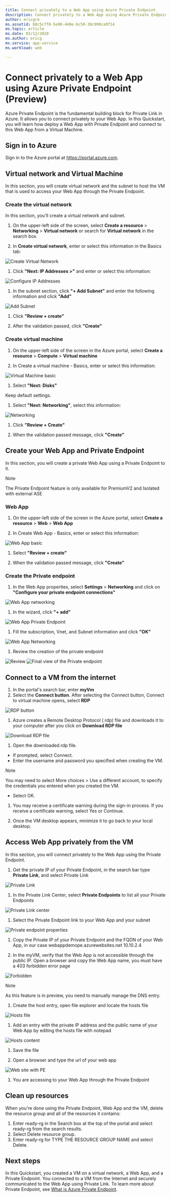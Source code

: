 ```yaml
---
title: Connect privately to a Web App using Azure Private Endpoint
description: Connect privately to a Web App using Azure Private Endpoint
author: ericgre
ms.assetid: b8c5c7f8-5e90-440e-bc50-38c990ca9f14
ms.topic: article
ms.date: 03/12/2020
ms.author: ericg
ms.service: app-service
ms.workload: web

---
```


# Connect privately to a Web App using Azure Private Endpoint (Preview)

Azure Private Endpoint is the fundamental building block for Private Link in Azure. It allows you to connect privately to your Web App.
In this Quickstart, you will learn how deploy a Web App with Private Endpoint and connect to this Web App from a Virtual Machine.

## Sign in to Azure

Sign in to the Azure portal at https://portal.azure.com.

## Virtual network and Virtual Machine

In this section, you will create virtual network and the subnet to host the VM that is used to access your Web App through the Private Endpoint.

### Create the virtual network

In this section, you'll create a virtual network and subnet.

1. On the upper-left side of the screen, select **Create a resource** > **Networking** > **Virtual network** or search for **Virtual network** in the search box.

1. In **Create virtual network**, enter or select this information in the Basics tab:

 ![Create Virtual Network][1]

1. Click **"Next: IP Addresses >"** and enter or select this information:

![Configure IP Addresses][2]

1. In the subnet section, click **"+ Add Subnet"** and enter the following information and click **"Add"**

![Add Subnet][3]

1. Click **"Review + create"**

1. After the validation passed, click **"Create"**

### Create virtual machine

1. On the upper-left side of the screen in the Azure portal, select **Create a resource** > **Compute** > **Virtual machine**

1. In Create a virtual machine - Basics, enter or select this information:

![Virtual Machine basic ][4]

1. Select **"Next: Disks"**

Keep default settings.

1. Select **"Next: Networking"**, select this information:

![Networking ][5]

1. Click **"Review + Create"**

1. When the validation passed message, click **"Create"**

## Create your Web App and Private Endpoint

In this section, you will create a private Web App using a Private Endpoint to it.

> [!Note]
>The Private Endpoint feature is only available for PremiumV2 and Isolated with external ASE

### Web App

1. On the upper-left side of the screen in the Azure portal, select **Create a resource** > **Web** > **Web App**

1. In Create Web App - Basics, enter or select this information:

![Web App basic ][6]

1. Select **"Review + create"**

1. When the validation passed message, click **"Create"**

### Create the Private endpoint

1. In the Web App properties, select **Settings** > **Networking** and click on **"Configure your private endpoint connections"**

![Web App networking][7]

1. In the wizard, click **"+ add"**

![Web App Private Endpoint][8]

1. Fill the subscription, Vnet, and Subnet information and click **"OK"**

![Web App Networking][9]

1. Review the creation of the private endpoint

![Review][10]
![Final view of the Private endpoint][11]

## Connect to a VM from the internet

1. In the portal's search bar, enter **myVm**
1. Select the **Connect button**. After selecting the Connect button, Connect to virtual machine opens, select **RDP**

![RDP button][12]

1. Azure creates a Remote Desktop Protocol (.rdp) file and downloads it to your computer after you click on **Download RDP file**

![Download RDP file][13]

1. Open the downloaded.rdp file.

- If prompted, select Connect.
- Enter the username and password you specified when creating the VM.

> [!Note]
> You may need to select More choices > Use a different account, to specify the credentials you entered when you created the VM.

- Select OK.

1. You may receive a certificate warning during the sign-in process. If you receive a certificate warning, select Yes or Continue.

1. Once the VM desktop appears, minimize it to go back to your local desktop.

## Access Web App privately from the VM

In this section, you will connect privately to the Web App using the Private Endpoint.

1. Get the private IP of your Private Endpoint, in the search bar type **Private Link**, and select Private Link

![Private Link][14]

1. In the Private Link Center, select **Private Endpoints** to list all your Private Endpoints

![Private Link center][15]

1. Select the Private Endpoint link to your Web App and your subnet

![Private endpoint properties][16]

1. Copy the Private IP of your Private Endpoint and the FQDN of your Web App, in our case webappdemope.azurewebsites.net 10.10.2.4

1. In the myVM, verify that the Web App is not accessible through the public IP. Open a browser and copy the Web App name, you must have a 403 forbidden error page

![Forbidden][17]

> [!Note]
> As this feature is in preview, you need to manually manage the DNS entry.

1. Create the host entry, open file explorer and locate the hosts file

![Hosts file][18]

1. Add an entry with the private IP address and the public name of your Web App by editing the hosts file with notepad

![Hosts content][19]

1. Save the file

1. Open a browser and type the url of your web app

![Web site with PE][20]

1. You are accessing to your Web App through the Private Endpoint

## Clean up resources

When you're done using the Private Endpoint, Web App and the VM, delete the resource group and all of the resources it contains:

1. Enter ready-rg in the Search box at the top of the portal and select ready-rg from the search results.
1. Select Delete resource group.
1. Enter ready-rg for TYPE THE RESOURCE GROUP NAME and select Delete.

## Next steps

In this Quickstart, you created a VM on a virtual network, a Web App, and a Private Endpoint. You connected to a VM from the Internet and securely communicated to the Web App using Private Link. To learn more about Private Endpoint, see [What is Azure Private Endpoint][privateendpoint].

<!--Image references-->
[1]: ./media/create-private-endpoint-webapp-portal/createnetwork.png
[2]: ./media/create-private-endpoint-webapp-portal/ipaddresses.png
[3]: ./media/create-private-endpoint-webapp-portal/subnet.png
[4]: ./media/create-private-endpoint-webapp-portal/virtualmachine.png
[5]: ./media/create-private-endpoint-webapp-portal/vmnetwork.png
[6]: ./media/create-private-endpoint-webapp-portal/webapp.png
[7]: ./media/create-private-endpoint-webapp-portal/webappnetworking.png
[8]: ./media/create-private-endpoint-webapp-portal/webapppe.png
[9]: ./media/create-private-endpoint-webapp-portal/webapppenetwork.png
[10]: ./media/create-private-endpoint-webapp-portal/inprogress.png
[11]: ./media/create-private-endpoint-webapp-portal/webapppefinal.png
[12]: ./media/create-private-endpoint-webapp-portal/rdp.png
[13]: ./media/create-private-endpoint-webapp-portal/rdpdownload.png
[14]: ./media/create-private-endpoint-webapp-portal/pl.png
[15]: ./media/create-private-endpoint-webapp-portal/plcenter.png
[16]: ./media/create-private-endpoint-webapp-portal/privateendpointproperties.png
[17]: ./media/create-private-endpoint-webapp-portal/forbidden.png
[18]: ./media/create-private-endpoint-webapp-portal/explorer.png
[19]: ./media/create-private-endpoint-webapp-portal/hosts.png
[20]: ./media/create-private-endpoint-webapp-portal/webappwithpe.png

<!--Links-->
[privateendpoint]: https://docs.microsoft.com/azure/private-link/private-endpoint-overview
